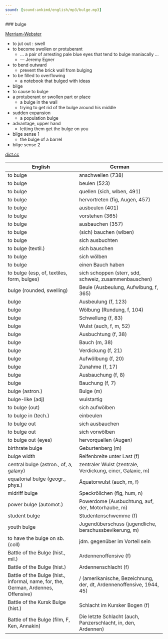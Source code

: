 ```yaml
---
sound: [sound:ankimd/english/mp3/bulge.mp3]
---
```


\### bulge

[Merriam-Webster](https://www.merriam-webster.com/dictionary/bulge)

- to jut out : swell
- to become swollen or protuberant
    - … a pair of arresting pale blue eyes that tend to bulge maniacally …
    - — Jeremy Egner
- to bend outward
    - prevent the brick wall from bulging
- to be filled to overflowing
    - a notebook that bulged with ideas
- bilge
- to cause to bulge
- a protuberant or swollen part or place
    - a bulge in the wall
    - trying to get rid of the bulge around his middle
- sudden expansion
    - a population bulge
- advantage, upper hand
    - letting them get the bulge on you
- bilge sense 1
    - the bulge of a barrel
- bilge sense 2

[dict.cc](https://www.dict.cc/bulge)

| English        | German       |
| -------------- | ------------ |
| to bulge | anschwellen (738) |
| to bulge | beulen (523) |
| to bulge | quellen (sich, wlben, 491) |
| to bulge | hervortreten (fig, Augen, 457) |
| to bulge | ausbeulen (401) |
| to bulge | vorstehen (365) |
| to bulge | ausbauchen (357) |
| to bulge | (sich) bauchen (wlben) |
| to bulge | sich ausbuchten |
| to bulge (textil.) | sich bauschen |
| to bulge | sich wölben |
| to bulge | einen Bauch haben |
| to bulge (esp, of, textiles, form, bulges) | sich schoppen (sterr, sdd, schweiz, zusammenbauschen) |
| bulge (rounded, swelling) | Beule (Ausbeulung, Aufwlbung, f, 365) |
| bulge | Ausbeulung (f, 123) |
| bulge | Wölbung (Rundung, f, 104) |
| bulge | Schwellung (f, 83) |
| bulge | Wulst (auch, f, m, 52) |
| bulge | Ausbuchtung (f, 38) |
| bulge | Bauch (m, 38) |
| bulge | Verdickung (f, 21) |
| bulge | Aufwölbung (f, 20) |
| bulge | Zunahme (f, 17) |
| bulge | Ausbauchung (f, 8) |
| bulge | Bauchung (f, 7) |
| bulge (astron.) | Bulge (m) |
| bulge-like (adj) | wulstartig |
| to bulge (out) | sich aufwölben |
| to bulge in (tech.) | einbeulen |
| to bulge out | sich ausbauchen |
| to bulge out | sich vorwölben |
| to bulge out (eyes) | hervorquellen (Augen) |
| birthrate bulge | Geburtenberg (m) |
| bulge width | Reifenbreite unter Last (f) |
| central bulge (astron., of, a, galaxy) | zentraler Wulst (zentrale, Verdickung, einer, Galaxie, m) |
| equatorial bulge (geogr., phys.) | Äquatorwulst (auch, m, f) |
| midriff bulge | Speckröllchen (fig, hum, n) |
| power bulge (automot.) | Powerdome (Ausbuchtung, auf, der, Motorhaube, m) |
| student bulge | Studentenschwemme (f) |
| youth bulge | Jugendüberschuss (jugendliche, berschussbevlkerung, m) |
| to have the bulge on sb. (coll) | jdm. gegenüber im Vorteil sein |
| Battle of the Bulge (hist., mil.) | Ardennenoffensive (f) |
| Battle of the Bulge (hist.) | Ardennenschlacht (f) |
| Battle of the Bulge (hist., informal, name, for, the, German, Ardennes, Offensive) | / (amerikanische, Bezeichnung, der, dt, Ardennenoffensive, 1944, 45) |
| Battle of the Kursk Bulge (hist.) | Schlacht im Kursker Bogen (f) |
| Battle of the Bulge (film, F, Ken, Annakin) | Die letzte Schlacht (auch, Panzerschlacht, in, den, Ardennen) |

